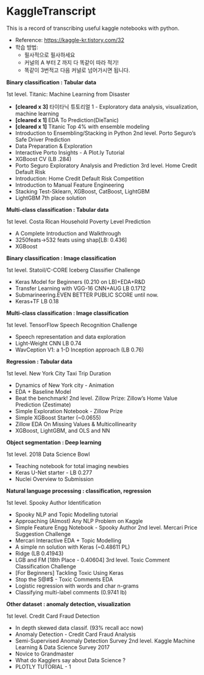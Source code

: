 # KaggleTranscript
This is a record of transcribing useful kaggle notebooks with python.

* Reference: https://kaggle-kr.tistory.com/32
* 학습 방법: 
  - 필사적으로 필사하세요
  - 커널의 A 부터 Z 까지 다 똑같이 따라 적기!
  - 똑같이 3번적고 다음 커널로 넘어가시면 됩니다.

**Binary classification : Tabular data**

1st level. Titanic: Machine Learning from Disaster
  - **[cleared x 3]** 타이타닉 튜토리얼 1 - Exploratory data analysis, visualization, machine learning
  - **[cleared x 1]** EDA To Prediction(DieTanic)
  - **[cleared x 1]** Titanic Top 4% with ensemble modeling
  - Introduction to Ensembling/Stacking in Python
2nd level. Porto Seguro’s Safe Driver Prediction
  - Data Preparation & Exploration
  - Interactive Porto Insights - A Plot.ly Tutorial
  - XGBoost CV (LB .284)
  - Porto Seguro Exploratory Analysis and Prediction
3rd level. Home Credit Default Risk
  - Introduction: Home Credit Default Risk Competition
  - Introduction to Manual Feature Engineering
  - Stacking Test-Sklearn, XGBoost, CatBoost, LightGBM
  - LightGBM 7th place solution

**Multi-class classification : Tabular data**

1st level. Costa Rican Household Poverty Level Prediction
  - A Complete Introduction and Walkthrough
  - 3250feats->532 feats using shap[LB: 0.436]
  - XGBoost

**Binary classification : Image classification**

1st level. Statoil/C-CORE Iceberg Classifier Challenge
  - Keras Model for Beginners (0.210 on LB)+EDA+R&D
  - Transfer Learning with VGG-16 CNN+AUG LB 0.1712
  - Submarineering.EVEN BETTER PUBLIC SCORE until now.
  - Keras+TF LB 0.18
  
**Multi-class classification : Image classification**

1st level. TensorFlow Speech Recognition Challenge
  - Speech representation and data exploration
  - Light-Weight CNN LB 0.74
  - WavCeption V1: a 1-D Inception approach (LB 0.76)

**Regression : Tabular data**

1st level. New York City Taxi Trip Duration
  - Dynamics of New York city - Animation
  - EDA + Baseline Model
  - Beat the benchmark!
2nd level. Zillow Prize: Zillow’s Home Value Prediction (Zestimate)
  - Simple Exploration Notebook - Zillow Prize
  - Simple XGBoost Starter (~0.0655)
  - Zillow EDA On Missing Values & Multicollinearity
  - XGBoost, LightGBM, and OLS and NN

**Object segmentation : Deep learning**

1st level. 2018 Data Science Bowl
  - Teaching notebook for total imaging newbies
  - Keras U-Net starter - LB 0.277
  - Nuclei Overview to Submission
  
**Natural language processing : classification, regression**

1st level. Spooky Author Identification
  - Spooky NLP and Topic Modelling tutorial
  - Approaching (Almost) Any NLP Problem on Kaggle
  - Simple Feature Engg Notebook - Spooky Author
2nd level. Mercari Price Suggestion Challenge
  - Mercari Interactive EDA + Topic Modelling
  - A simple nn solution with Keras (~0.48611 PL)
  - Ridge (LB 0.41943)
  - LGB and FM [18th Place - 0.40604]
3rd level. Toxic Comment Classification Challenge
  - [For Beginners] Tackling Toxic Using Keras
  - Stop the S@#$ - Toxic Comments EDA
  - Logistic regression with words and char n-grams
  - Classifying multi-label comments (0.9741 lb)
  
**Other dataset : anomaly detection, visualization**

1st level. Credit Card Fraud Detection
  - In depth skewed data classif. (93% recall acc now)
  - Anomaly Detection - Credit Card Fraud Analysis
  - Semi-Supervised Anomaly Detection Survey
2nd level. Kaggle Machine Learning & Data Science Survey 2017
  - Novice to Grandmaster
  - What do Kagglers say about Data Science ?
  - PLOTLY TUTORIAL - 1
